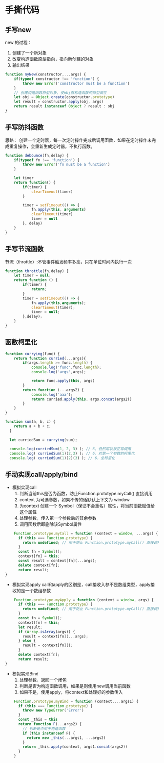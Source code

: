 # 手撕代码

## 手写new
new 的过程：
1. 创建了一个新对象
2. 改变构造函数原型指向，指向新创建的对象
3. 输出结果
```javascript
function myNew(constructor,...args) {
    if(typeof constructor !== 'function') {
        throw new Error('constructor must be a function')
    }
    // 创建构造函数原型对象，使obj有构造函数的原型属性
    let obj = Object.create(constructor.prototype)
    let result = constructor.apply(obj, args)
    return result instanceof Object ? result : obj
}
```
## 手写防抖函数
思路： 
创建一个定时器，每一次定时操作完成后调用函数，如果在定时操作未完成重复操作，会重新生成定时器，不执行函数。
```javascript
function debounce(fn,delay) {
    if(typeof fn !== 'function') {
        throw new Error('fn must be a function')
    }

    let timer
    return function() {
        if(timer) {
            clearTimeout(timer)
        }

        timer = setTimeout(() => {
            fn.apply(this, arguments)
            clearTimeout(timer)
            timer = null
        }, delay)
    }
}

```

## 手写节流函数
节流（throttle）:不管事件触发频率多高，只在单位时间内执行一次  
```javascript
function throttle(fn,delay) {
    let timer = null;
    return function () {
        if(timer) {
            return;
        }
        timer = setTimeout(() => {
            fn.apply(this,arguments);
            clearTimeout(timer);
            timer = null;
        },delay);
    }
}
```

## 函数柯里化
```javascript
function currying(func) {
    return function curried(...args){
        if(args.length >= func.length) {
            console.log('func',func.length);
            console.log('args',args);

            return func.apply(this, args)
        }
        return function (...args2) {
            console.log('aaa');
            return curried.apply(this, args.concat(args2))
        }
    }
}

function sum(a, b, c) {
    return a + b + c;
  }
  
  let curriedSum = currying(sum);
  
  console.log(curriedSum(1, 2, 3) ); // 6，仍然可以被正常调用
  console.log( curriedSum(1)(2,3) ); // 6，对第一个参数的柯里化
  console.log( curriedSum(1)(2)(3) ); // 6，全柯里化

```

## 手动实现call/apply/bind
- 模拟实现call
    1. 判断当前this是否为函数，防止Function.prototype.myCall() 直接调用
    2. context 为可选参数，如果不传的话默认上下文为 window
    3. 为context 创建一个 Symbol（保证不会重名）属性，将当前函数赋值给这个属性
    4. 处理参数，传入第一个参数后的其余参数
    5. 调用函数后即删除该Symbol属性
```javascript
    Function.prototype.myCall = function (context = window, ...args) {
      if (this === Function.prototype) {
        return undefined; // 用于防止 Function.prototype.myCall() 直接调用
      }
      const fn = Symbol();
      context[fn] = this;
      const result = context[fn](...args);
      delete context[fn];
      return result;
}
```

- 模拟实现apply
call和apply的区别是，call接收入参不是数组类型，apply接收的是一个数组参数  
```javascript
    Function.prototype.myApply = function (context = window, args) {
      if (this === Function.prototype) {
        return undefined; // 用于防止 Function.prototype.myCall() 直接调用
      }
      const fn = Symbol();
      context[fn] = this;
      let result;
      if (Array.isArray(args)) {
        result = context[fn](...args);
      } else {
        result = context[fn]();
      }
      delete context[fn];
      return result;
}
```
- 模拟实现Bind
    1. 处理参数，返回一个闭包
    2. 判断是否为构造函数调用，如果是则使用new调用当前函数
    3. 如果不是，使用apply，将context和处理好的参数传入
```javascript
    Function.prototype.myBind = function (context,...args1) {
      if (this === Function.prototype) {
        throw new TypeError('Error')
      }
      const _this = this
      return function F(...args2) {
        // 判断是否用于构造函数
        if (this instanceof F) {
          return new _this(...args1, ...args2)
        }
        return _this.apply(context, args1.concat(args2))
      }
    }
```
